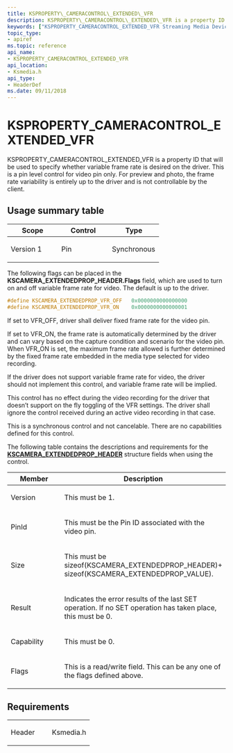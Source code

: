```yaml
---
title: KSPROPERTY\_CAMERACONTROL\_EXTENDED\_VFR
description: KSPROPERTY\_CAMERACONTROL\_EXTENDED\_VFR is a property ID that will be used to specify whether variable frame rate is desired on the driver.
keywords: ["KSPROPERTY_CAMERACONTROL_EXTENDED_VFR Streaming Media Devices"]
topic_type:
- apiref
ms.topic: reference
api_name:
- KSPROPERTY_CAMERACONTROL_EXTENDED_VFR
api_location:
- Ksmedia.h
api_type:
- HeaderDef
ms.date: 09/11/2018
---
```


# KSPROPERTY\_CAMERACONTROL\_EXTENDED\_VFR

KSPROPERTY\_CAMERACONTROL\_EXTENDED\_VFR is a property ID that will be used to specify whether variable frame rate is desired on the driver. This is a pin level control for video pin only. For preview and photo, the frame rate variability is entirely up to the driver and is not controllable by the client.

## Usage summary table

<table>
<colgroup>
<col width="33%" />
<col width="33%" />
<col width="33%" />
</colgroup>
<thead>
<tr class="header">
<th>Scope</th>
<th>Control</th>
<th>Type</th>
</tr>
</thead>
<tbody>
<tr class="odd">
<td><p>Version 1</p></td>
<td><p>Pin</p></td>
<td><p>Synchronous</p></td>
</tr>
</tbody>
</table>

The following flags can be placed in the **KSCAMERA\_EXTENDEDPROP\_HEADER.Flags** field, which are used to turn on and off variable frame rate for video. The default is up to the driver.

```cpp
#define KSCAMERA_EXTENDEDPROP_VFR_OFF   0x0000000000000000  
#define KSCAMERA_EXTENDEDPROP_VFR_ON    0x0000000000000001
```
If set to VFR\_OFF, driver shall deliver fixed frame rate for the video pin.

If set to VFR\_ON, the frame rate is automatically determined by the driver and can vary based on the capture condition and scenario for the video pin. When VFR\_ON is set, the maximum frame rate allowed is further determined by the fixed frame rate embedded in the media type selected for video recording.

If the driver does not support variable frame rate for video, the driver should not implement this control, and variable frame rate will be implied.

This control has no effect during the video recording for the driver that doesn’t support on the fly toggling of the VFR settings. The driver shall ignore the control received during an active video recording in that case.

This is a synchronous control and not cancelable. There are no capabilities defined for this control.

The following table contains the descriptions and requirements for the [**KSCAMERA\_EXTENDEDPROP\_HEADER**](/windows-hardware/drivers/ddi/ksmedia/ns-ksmedia-tagkscamera_extendedprop_header) structure fields when using the control.

<table>
<colgroup>
<col width="50%" />
<col width="50%" />
</colgroup>
<thead>
<tr class="header">
<th>Member</th>
<th>Description</th>
</tr>
</thead>
<tbody>
<tr class="odd">
<td><p>Version</p></td>
<td><p>This must be 1.</p></td>
</tr>
<tr class="even">
<td><p>PinId</p></td>
<td><p>This must be the Pin ID associated with the video pin.</p></td>
</tr>
<tr class="odd">
<td><p>Size</p></td>
<td><p>This must be sizeof(KSCAMERA_EXTENDEDPROP_HEADER)+ sizeof(KSCAMERA_EXTENDEDPROP_VALUE).</p></td>
</tr>
<tr class="even">
<td><p>Result</p></td>
<td><p>Indicates the error results of the last SET operation. If no SET operation has taken place, this must be 0.</p></td>
</tr>
<tr class="odd">
<td><p>Capability</p></td>
<td><p>This must be 0.</p></td>
</tr>
<tr class="even">
<td><p>Flags</p></td>
<td><p>This is a read/write field. This can be any one of the flags defined above.</p></td>
</tr>
</tbody>
</table>

## Requirements

<table>
<colgroup>
<col width="50%" />
<col width="50%" />
</colgroup>
<tbody>
<tr class="odd">
<td><p>Header</p></td>
<td>Ksmedia.h</td>
</tr>
</tbody>
</table>

